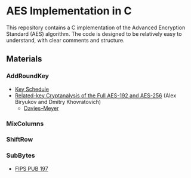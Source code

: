 # AES Implementation in C

This repository contains a C implementation of the Advanced Encryption Standard (AES) algorithm. The code is designed to be relatively easy to understand, with clear comments and structure.

## Materials

### AddRoundKey
-   [Key Schedule](https://en.wikipedia.org/wiki/AES_key_schedule)
-   [Related-key Cryptanalysis of the Full AES-192 and AES-256](https://eprint.iacr.org/2009/317.pdf) (Alex Biryukov and Dmitry Khovratovich)
    -   [Davies–Meyer](https://en.m.wikipedia.org/wiki/One-way_compression_function#Davies%E2%80%93Meyer)
### MixColumns
### ShiftRow
### SubBytes
-   [FIPS PUB 197](https://nvlpubs.nist.gov/nistpubs/FIPS/NIST.FIPS.197.pdf)

